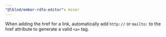 ```yaml
---
"@lblod/ember-rdfa-editor": minor
---
```


When adding the href for a link, automatically add `http://` or `mailto:` to the href attribute to generate a valid `<a>` tag.
